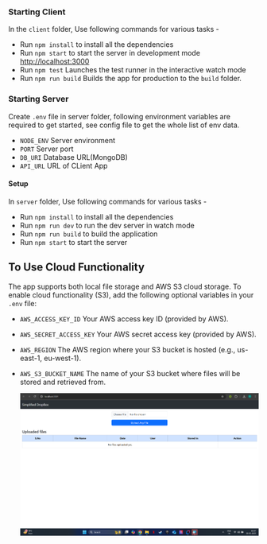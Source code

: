 ### Starting Client

In the `client` folder, Use following commands for various tasks -

- Run `npm install` to install all the dependencies
- Run `npm start` to start the server in development mode [http://localhost:3000](http://localhost:3000)
- Run `npm test` Launches the test runner in the interactive watch mode
- Run `npm run build` Builds the app for production to the `build` folder.

### Starting Server

Create `.env` file in server folder, following environment variables are required to get started, see config file to get the whole list of env data.
- `NODE_ENV` Server environment
- `PORT` Server port
- `DB_URI` Database URL(MongoDB)
- `API_URL` URL of CLient App


#### Setup

In `server` folder, Use following commands for various tasks -

- Run `npm install` to install all the dependencies
- Run `npm run dev` to run the dev server in watch mode
- Run `npm run build` to build the application
- Run `npm start` to start the server

## To Use Cloud Functionality

The app supports both local file storage and AWS S3 cloud storage. To enable cloud functionality (S3), add the following optional variables in your `.env` file:

- `AWS_ACCESS_KEY_ID` Your AWS access key ID (provided by AWS).
- `AWS_SECRET_ACCESS_KEY`  Your AWS secret access key (provided by AWS).
- `AWS_REGION` The AWS region where your S3 bucket is hosted (e.g., us-east-1, eu-west-1).
- `AWS_S3_BUCKET_NAME` The name of your S3 bucket where files will be stored and retrieved from.


  ![Attached Screenshot](pic.png)
